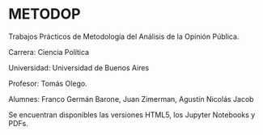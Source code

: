 # METODOP
Trabajos Prácticos de Metodología del Análisis de la Opinión Pública.

Carrera: Ciencia Política

Universidad: Universidad de Buenos Aires

Profesor: Tomás Olego.

Alumnes: Franco Germán Barone, Juan Zimerman, Agustín Nicolás Jacob

Se encuentran disponibles las versiones HTML5, los Jupyter Notebooks y PDFs.
